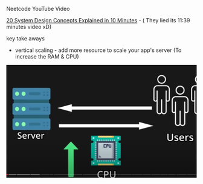 Neetcode YouTube Video

[20 System Design Concepts Explained in 10 Minutes](https://www.youtube.com/watch?v=i53Gi_K3o7I&list=PLot-Xpze53le35rQuIbRET3YwEtrcJfdt) - ( They lied its 11:39 minutes video xD)


key take aways

- vertical scaling - add more resource to scale your app's server (To increase the RAM & CPU)

![vertical scaling](./images/verticalScaling.jpg)
